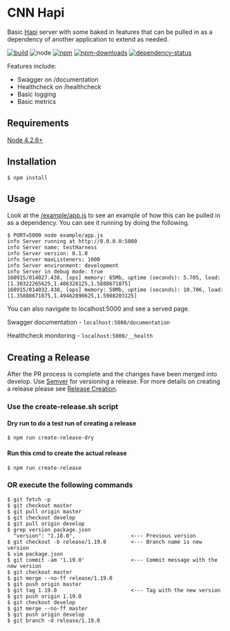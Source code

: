 # CNN Hapi

Basic [Hapi](http://hapijs.com/) server with some baked in features that can be
pulled in as a dependency of another application to extend as needed.

[![build](https://img.shields.io/travis/cnnlabs/cnn-hapi/master.svg?style=flat-square)](https://travis-ci.org/cnnlabs/cnn-hapi)
![node](https://img.shields.io/node/v/cnn-hapi.svg?style=flat-square)
[![npm](https://img.shields.io/npm/v/cnn-hapi.svg?style=flat-square)](https://www.npmjs.com/package/cnn-hapi)
[![npm-downloads](https://img.shields.io/npm/dm/cnn-hapi.svg?style=flat-square)](https://www.npmjs.com/package/cnn-hapi)
[![dependency-status](https://gemnasium.com/cnnlabs/cnn-hapi.svg)](https://gemnasium.com/cnnlabs/cnn-hapi)

Features include:

- Swagger on /documentation
- Healthcheck on /healthcheck
- Basic logging
- Basic metrics


## Requirements

[Node 4.2.6+](https://npmjs.org)


## Installation

```shell
$ npm install
```


## Usage

Look at the [/example/app.js](./example/app.js) to see an example of how this
can be pulled in as a dependency.  You can see it running by doing the
following.

```shell
$ PORT=5000 node example/app.js
info Server running at http://0.0.0.0:5000
info Server name: testHarness
info Server version: 0.1.0
info Server maxListeners: 1000
info Server environment: development
info Server in debug mode: true
160915/014027.438, [ops] memory: 65Mb, uptime (seconds): 5.705, load: [1.30322265625,1.486328125,1.5888671875]
160915/014032.438, [ops] memory: 58Mb, uptime (seconds): 10.706, load: [1.35888671875,1.49462890625,1.5908203125]
```

You can also navigate to localhost:5000 and see a served page.

Swagger documentation - `localhost:5000/documentation`

Healthcheck monitoring - `localhost:5000/__health`

## Creating a Release

After the PR process is complete and the changes have been merged into develop.
Use [Semver][semver] for versioning a release. For more details on creating a release
please see [Release Creation][release].

### Use the create-release.sh script

#### Dry run to do a test run of creating a release
```
$ npm run create-release-dry
```

#### Run this cmd to create the actual release
```
$ npm run create-release
```

### OR execute the following commands

```
$ git fetch -p
$ git checkout master
$ git pull origin master
$ git checkout develop
$ git pull origin develop
$ grep version package.json
  "version": "1.18.0",                  <--- Previous version
$ git checkout -b release/1.19.0        <--- Branch name is new version
$ vim package.json
$ git commit -am '1.19.0'               <--- Commit message with the new version
$ git checkout master
$ git merge --no-ff release/1.19.0
$ git push origin master
$ git tag 1.19.0                        <--- Tag with the new version
$ git push origin 1.19.0
$ git checkout develop
$ git merge --no-ff master
$ git push origin develop
$ git branch -d release/1.19.0
```

[release]: https://gist.github.com/jamsyoung/6af435ff4c42e41f1b1e
[semver]: http://semver.org/
